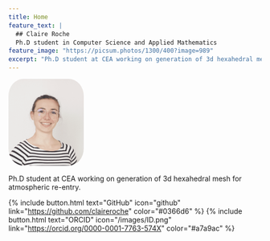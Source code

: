 ```yaml
---
title: Home
feature_text: |
  ## Claire Roche
  Ph.D student in Computer Science and Applied Mathematics
feature_image: "https://picsum.photos/1300/400?image=989"
excerpt: "Ph.D student at CEA working on generation of 3d hexahedral mesh for atmospheric re-entry."
---
```


<!-- {% include figure.html image="/images/ID.png" position="right" width="150" border-radius="50%" %} -->
<img src="/images/ID.png" height="auto" position="right" width="150" style="border-radius:20%">


Ph.D student at CEA working on generation of 3d hexahedral mesh for atmospheric re-entry.

{% include button.html text="GitHub" icon="github" link="https://github.com/claireroche" color="#0366d6" %} {% include button.html text="ORCID" icon="/images/ID.png" link="https://orcid.org/0000-0001-7763-574X" color="#a7a9ac" %}
